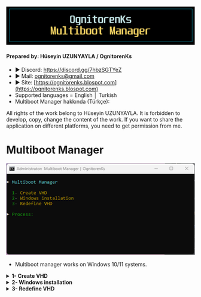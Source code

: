 ![Repo1](https://raw.githubusercontent.com/OgnitorenKs/Multiboot_Manager/main/.github/Repo-SS/Title.png)

#### Prepared by: Hüseyin UZUNYAYLA / OgnitorenKs
- ► Discord: https://discord.gg/7hbzSGTYeZ
- ► Mail: ognitorenks@gmail.com
- ► Site: [https://ognitorenks.blospot.com](https://ognitorenks.blospot.com)
- Supported languages = English │ Turkish
- Multiboot Manager hakkında (Türkçe): 

All rights of the work belong to Hüseyin UZUNYAYLA. It is forbidden to develop, copy, change the content of the work. If you want to share the application on different platforms, you need to get permission from me.

# Multiboot Manager

![Tool0](https://raw.githubusercontent.com/OgnitorenKs/Multiboot_Manager/main/.github/Manager/0.png)

- Multiboot manager works on Windows 10/11 systems.

<details><B><summary> 1- Create VHD</B></summary>

- This section allows you to create a VHD (Virtual Hard Disk). 
- In the "Define the VHD Path:" section you need to type the location and name where you will create the VHD. You don't have to type the extension, it will complete it automatically. It is also fine if you write it.
- "Write disk size in GB" will ask for the size of the VHD in this section. Write the size you want in GB. My advice is not to go below 30 GB.
- "VHD configuration type" section will ask for the disk configuration type. You need to select "GPT" if there is UEFI support, or "MBR" otherwise.
- It will then create the VHD and return to the main menu.

![Tool1](https://raw.githubusercontent.com/OgnitorenKs/Multiboot_Manager/main/.github/Manager/1.png)

</details><details><B><summary> 2- Windows installation</B></summary>


- In this section you can quickly install Windows by inserting the ISO you have into the system or extracting it to any folder and defining its path. You can give the path to the folder path of the image or directly to the install.wim/esd file.

![Tool2.1](https://raw.githubusercontent.com/OgnitorenKs/Multiboot_Manager/main/.github/Manager/2.1.png)

- After defining the image, it will take you to a menu that gives detailed information about the versions it contains. In this section, you need to dial the Index number of whichever version you want to install in the image. 

![Tool2.2](https://raw.githubusercontent.com/OgnitorenKs/Multiboot_Manager/main/.github/Manager/2.2.png)

- After selecting the index number of the Windows to be installed, it will assign you to the disk selection menu to select the VHD. When creating a VHD disk, I define a VHD name and a random number. In the screenshot below, our VHD is assigned to the letter "J" and its name is "VHD-17438". After identifying our VHD from here, we dial the number to the left of it. Do not dial a letter.

![Tool2.3](https://raw.githubusercontent.com/OgnitorenKs/Multiboot_Manager/main/.github/Manager/2.3.png)

- After making a selection, it will start installing Windows on the VHD with Dism. When it is finished, it will return you to the main menu. You need to restart the system to complete the system installation. Windows will complete the remaining operations and transfer you to the language selection and account creation menus.

![Tool2.4](https://raw.githubusercontent.com/OgnitorenKs/Multiboot_Manager/main/.github/Manager/2.4.png)

</details><details><B><summary> 3- Redefine VHD</B></summary>

- If you back up the VHD file and do a clean install on your main system. Then you can continue to use your multiboot system by defining the VHD from this section.
- After entering this section, you need to define the path to the VHD file. After the definition process, it makes the VHD file visible and sets it as the system to be opened by default. If you reboot the system, VHD will start from the system on disk.

![Tool3](https://raw.githubusercontent.com/OgnitorenKs/Multiboot_Manager/main/.github/Manager/3.png)

</details>